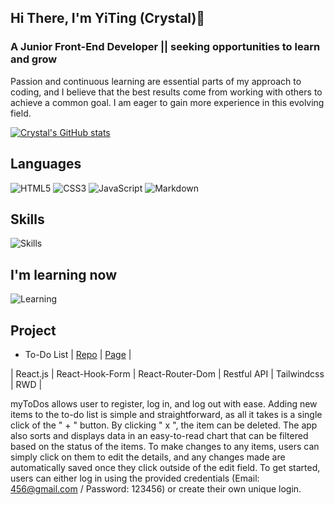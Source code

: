 ## Hi There, I'm YiTing (Crystal)👋

### A Junior Front-End Developer || seeking opportunities to learn and grow

Passion and continuous learning are essential parts of my approach to coding, and I believe that the best results come from working with others to achieve a common goal. I am eager to gain more experience in this evolving field.

[![Crystal's GitHub stats](https://github-readme-stats.vercel.app/api?username=crystald27)](https://github.com/crystald27/github-readme-stats)

## Languages

![HTML5](https://img.shields.io/badge/html5-%23E34F26.svg?style=for-the-badge&logo=html5&logoColor=white)
![CSS3](https://img.shields.io/badge/css3-%231572B6.svg?style=for-the-badge&logo=css3&logoColor=white)
![JavaScript](https://img.shields.io/badge/javascript-%23323330.svg?style=for-the-badge&logo=javascript&logoColor=%23F7DF1E)
![Markdown](https://img.shields.io/badge/markdown-%23000000.svg?style=for-the-badge&logo=markdown&logoColor=white)

## Skills

![Skills](https://skillicons.dev/icons?i=sass,bootstrap,tailwind,react,vscode,git,github,figma)

## I'm learning now

![Learning](https://skillicons.dev/icons?i=redux,typescript)

## Project

- To-Do List | [Repo](https://github.com/CrystalD27/myToDos) | [Page](https://to-do-list-react-delta-one.vercel.app/login) |

| React.js | React-Hook-Form | React-Router-Dom | Restful API | Tailwindcss | RWD |

myToDos allows user to register, log in, and log out with ease. Adding new items to the to-do list is simple and straightforward, as all it takes is a single click of the " + " button. By clicking " x ", the item can be deleted. The app also sorts and displays data in an easy-to-read chart that can be filtered based on the status of the items. To make changes to any items, users can simply click on them to edit the details, and any changes made are automatically saved once they click outside of the edit field. To get started, users can either log in using the provided credentials (Email: 456@gmail.com / Password: 123456) or create their own unique login.
